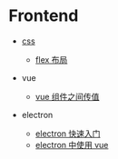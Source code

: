 # Frontend <!-- {docsify-ignore} -->

- [css](/Frontend/css/README.md)

  - [flex 布局](/Frontend/css/flex.md)

- vue

  - [vue 组件之间传值](/Frontend/vue/组件之间传值.md)

- electron

  - [electron 快速入门](/Frontend/desktop/electron/快速入门.md)
  - [electron 中使用 vue](/Frontend/desktop/electron/electron-vue.md)
